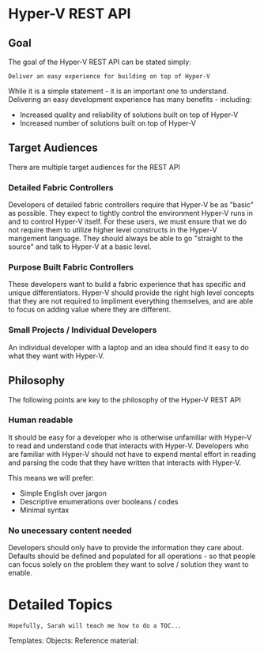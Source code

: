﻿# Hyper-V REST API #

## Goal ##

The goal of the Hyper-V REST API can be stated simply:

	Deliver an easy experience for building on top of Hyper-V
	
While it is a simple statement - it is an important one to understand.  Delivering an easy development experience has many benefits - including:
- Increased quality and reliability of solutions built on top of Hyper-V
- Increased number of solutions built on top of Hyper-V

## Target Audiences ##

There are multiple target audiences for the REST API

### Detailed Fabric Controllers ###

Developers of detailed fabric controllers require that Hyper-V be as "basic" as possible. 
They expect to tightly control the environment Hyper-V runs in and to control Hyper-V itself. 
For these users, we must ensure that we do not require them to utilize higher level constructs in the Hyper-V mangement language.
They should always be able to go "straight to the source" and talk to Hyper-V at a basic level.

### Purpose Built Fabric Controllers ###

These developers want to build a fabric experience that has specific and unique differentiators. 
Hyper-V should provide the right high level concepts that they are not required to impliment everything themselves, and are able to focus on adding value where they are different.

### Small Projects / Individual Developers ###

An individual developer with a laptop and an idea should find it easy to do what they want with Hyper-V.

## Philosophy ##

The following points are key to the philosophy of the Hyper-V REST API

### Human readable ###

It should be easy for a developer who is otherwise unfamiliar with Hyper-V to read and understand code that interacts with Hyper-V.
Developers who are familiar with Hyper-V should not have to expend mental effort in reading and parsing the code that they have written that interacts with Hyper-V.

This means we will prefer:
- Simple English over jargon
- Descriptive enumerations over booleans / codes
- Minimal syntax

### No unecessary content needed ###

Developers should only have to provide the information they care about.
Defaults should be defined and populated for all operations - so that people can focus solely on the problem they want to solve / solution they want to enable.

# Detailed Topics #

	Hopefully, Sarah will teach me how to do a TOC...

Templates:
Objects:
Reference material: